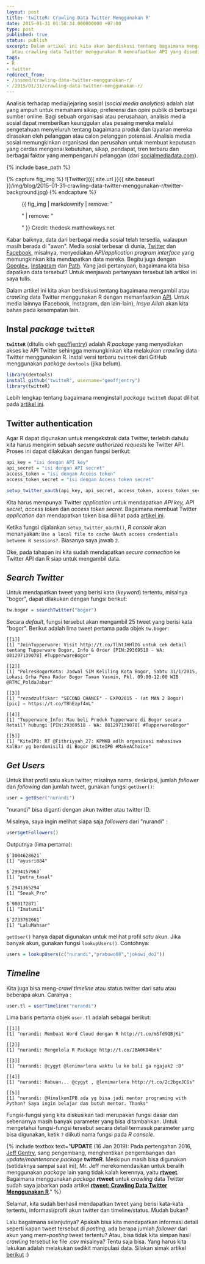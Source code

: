 ```yaml
---
layout: post
title: 'twitteR: Crawling Data Twitter Menggunakan R'
date: 2015-01-31 01:58:34.000000000 +07:00
type: post
published: true
status: publish
excerpt: Dalam artikel ini kita akan berdiskusi tentang bagaimana mengambil
  atau crawling data Twitter menggunakan R memnafaatkan API yang disediakan oleh Twitter.
tags:
- R
- twitter
redirect_from:
- /sosmed/crawling-data-twitter-menggunakan-r/
- /2015/01/31/crawling-data-twitter-menggunakan-r/
---
```

Analisis terhadap media/jejaring sosial (*social media analytics*)
adalah alat yang ampuh untuk memahami sikap, preferensi dan opini publik
di berbagai sumber online. Bagi sebuah organisasi atau perusahaan,
analisis media sosial dapat memberikan keunggulan atas pesaing mereka
melalui pengetahuan menyeluruh tentang bagaimana produk dan layanan
mereka dirasakan oleh pelanggan atau calon pelanggan potensial. Analisis
media sosial memungkinkan organisasi dan perusahan untuk membuat
keputusan yang cerdas mengenai kebutuhan, sikap, pendapat, tren terbaru
dan berbagai faktor yang mempengaruhi pelanggan (dari
[socialmediadata.com](http://socialmediadata.com/the-importance-understanding-social-media-analytics/)).

{% include base_path %}

{% capture fig_img %}
![Twitter]({{ site.url }}{{ site.baseurl }}/img/blog/2015-01-31-crawling-data-twitter-menggunakan-r/twitter-background.jpg)
{% endcapture %}

<figure>
  {{ fig_img | markdownify | remove: "<p>" | remove: "</p>" }}
  <span class="caption">Credit: thedesk.matthewkeys.net</span>
</figure> 
   
Kabar baiknya, data dari berbagai media sosial telah tersedia, walaupun
masih berada di "awan". Media sosial terbesar di dunia,
[Twitter](https://dev.twitter.com/overview/api) dan
[Facebook](https://developers.facebook.com/docs/graph-api), misalnya,
menyediakan *API/application program interface* yang memungkinkan kita
mendapatkan data mereka. Begitu juga dengan
[Google+](https://developers.google.com/+/api/),
[Instagram](http://instagram.com/developer/) dan
[Path](https://path.com/developers/docs). Yang jadi pertanyaan,
bagaimana kita bisa dapatkan data tersebut? Untuk menjawab pertanyaan
tersebut lah artikel ini saya tulis.

Dalam artikel ini kita akan berdiskusi tentang bagaimana mengambil atau
*crawling* data Twitter menggunakan R dengan memanfaatkan
[API](https://dev.twitter.com/rest/public). Untuk media lainnya
(Facebook, Instagram, dan lain-lain), *Insya Allah* akan kita bahas pada
kesempatan lain.

## Instal *package* `twitteR`

**`twitteR`** (ditulis oleh
[geoffjentry](https://github.com/geoffjentry/twitteR)) adalah *R
package* yang menyediakan akses ke API Twitter sehingga memungkinkan
kita melakukan *crawling* data Twitter menggunakan R. Instal versi
terbaru `twitteR` dari GitHub menggunakan *package* `devtools` (jika
belum).

```r
library(devtools)
install_github("twitteR", username="geoffjentry")
library(twitteR)
```

Lebih lengkap tentang bagaimana menginstall *package* `twitteR` dapat
dilihat pada [artikel
ini](http://nurandi.net/socmed/twitter-authentication-dengan-r/).

## Twitter authentication

Agar R dapat digunakan untuk mengekstrak data Twitter, terlebih dahulu
kita harus mengirim sebuah *secure authorized requests* ke Twitter API.
Proses ini dapat dilakukan dengan fungsi berikut:

```r
api_key = "isi dengan API key"
api_secret = "isi dengan API secret"
access_token = "isi dengan Access token"
access_token_secret = "isi dengan Access token secret"

setup_twitter_oauth(api_key, api_secret, access_token, access_token_secret)
```

Kita harus mempunyai Twitter *application* untuk mendapatkan *API key,
API secret, access token* dan *access token secret*. Bagaimana membuat
Twitter *application* dan mendapatkan token bisa dilihat pada [artikel
ini](https://www.nurandi.id/blog/twitter-authentication-dengan-r/).

Ketika fungsi dijalankan `setup_twitter_oauth()`, *R console* akan
menanyakan:
`Use a local file to cache OAuth access credentials between R sessions?`.
Biasanya saya jawab `2`.

Oke, pada tahapan ini kita sudah mendapatkan *secure connection* ke
Twitter API dan R siap untuk mengambil data.

## *Search Twitter*

Untuk mendapatkan tweet yang berisi kata (*keyword*) tertentu, misalnya
"bogor", dapat dilakukan dengan fungsi berikut:

```r
tw.bogor = searchTwitter("bogor")
```

Secara *default*, fungsi tersebut akan mengambil 25 tweet yang berisi
kata "bogor". Berikut adalah lima tweet pertama pada objek `tw.bogor`:

    [[1]]
    [1] "JoinTupperware: Visit http://t.co/TlhtJHHlDG untuk cek detail tentang Tupperware Bogor, Info & Order [PIN:29369518 - WA: 081297139078] #TupperwareBogor"

    [[2]]
    [1] "PolresBogorKota: Jadwal SIM Keliling Kota Bogor, Sabtu 31/1/2015, Lokasi Grha Pena Radar Bogor Taman Yasmin, Pkl. 09:00-12:00 WIB @RTMC_PoldaJabar"

    [[3]]
    [1] "rezadzulfikar: "SECOND CHANCE" - EXPO2015 - (at MAN 2 Bogor) [pic] — https://t.co/T8hEzpf4nL"

    [[4]]
    [1] "Tupperware_Info: Mau beli Produk Tupperware di Bogor secara Retail? hubungi [PIN:29369518 - WA: 081297139078] #TupperwareBogor"

    [[5]]
    [1] "KiteIPB: RT @Fithriyyah_27: KPMKB adlh organisasi mahasiswa KalBar yg berdomisili di Bogor @KiteIPB #MakeAChoice"

## *Get Users*

Untuk lihat profil satu akun twitter, misalnya nama, deskripsi, jumlah
*follower* dan *following* dan jumlah tweet, gunakan fungsi `getUser()`:

```r
user = getUser("nurandi")
```

"nurandi" bisa diganti dengan akun twitter atau twitter ID.

Misalnya, saya ingin melihat siapa saja *followers* dari "nurandi" :

```r
user$getFollowers()
```

Outputnya (lima pertama):

    $`3004628621`
    [1] "ayusri884"

    $`2994157963`
    [1] "putra_tasal"

    $`2941365294`
    [1] "Sneak_Pro"

    $`980172871`
    [1] "Imatumi1"

    $`2733762661`
    [1] "LaluMahsar"

`getUser()` hanya dapat digunakan untuk melihat profil *satu* akun. Jika
banyak akun, gunakan fungsi `lookupUsers()`. Contohnya:

```r
users = lookupUsers(c("nurandi","prabowo08","jokowi_do2"))
```

## *Timeline*

Kita juga bisa meng-*crawl* *timeline* atau status twitter dari satu
atau beberapa akun. Caranya :

```r
user.tl = userTimeline("nurandi")
```

Lima baris pertama objek `user.tl` adalah sebagai berikut:

    [[1]]
    [1] "nurandi: Membuat Word Cloud dengan R http://t.co/mSfd9QBjKi"

    [[2]]
    [1] "nurandi: Mengelola R Package http://t.co/JBA0K84bnk"

    [[3]]
    [1] "nurandi: @cygyt @lenimarlena waktu lu ke bali ga ngajak2 :D"

    [[4]]
    [1] "nurandi: Rabuan... @cygyt , @lenimarlena http://t.co/2c2bgeJCGs"

    [[5]]
    [1] "nurandi: @HimalkomIPB ada yg bisa jadi mentor programing with Python? Saya ingin belajar dan butuh mentor. Thanks"

Fungsi-fungsi yang kita diskusikan tadi merupakan fungsi dasar dan
sebenarnya masih banyak parameter yang bisa ditambahkan. Untuk
mengetahui fungsi-fungsi tersebut secara detail termasuk parameter yang
bisa digunakan, ketik `?` diikuti nama fungsi pada *R console*.

{% include textbox text="**UPDATE** (16 Jan 2019): Pada pertengahan 2016, [Jeff Gentry](https://github.com/geoffjentry/twitteR), sang pengembang, menghentikan pengembangan dan *update/maintenance* *package* **twitteR**. Meskipun masih bisa digunakan (setidaknya sampai saat ini), Mr. Jeff merekomendasikan untuk beralih menggunakan *package* lain yang tidak kalah kerennya, yaitu [**rtweet**](https://cran.r-project.org/web/packages/rtweet/index.html). Bagaimana menggunakan *package* **rtweet** untuk *crawling* data Twitter sudah saya jabarkan pada artikel [**rtweet: Crawling Data Twitter Menggunakan R**](https://www.nurandi.id/blog/rtweet-crawling-data-twitter-menggunakan-r/)."
%}


Selamat, kita sudah berhasil mendapatkan tweet yang berisi kata-kata
tertentu, informasi/profil akun twitter dan timeline/status. Mudah
bukan?

Lalu bagaimana selanjutnya? Apakah bisa kita mendapatkan informasi
detail seperti kapan tweet tersebut di *posting*, ada berapa jumlah
*follower* dari akun yang mem-*posting* tweet tertentu? Atau, bisa tidak
kita simpan hasil *crawling* tersebut ke file .csv misalnya? Tentu saja
bisa. Yang harus kita lakukan adalah melakukan sedikit manipulasi data.
Silakan simak artikel [berikut](https://www.nurandi.id/blog/twitter-mengolah-data-twitter-hasil-crawling/) :)


